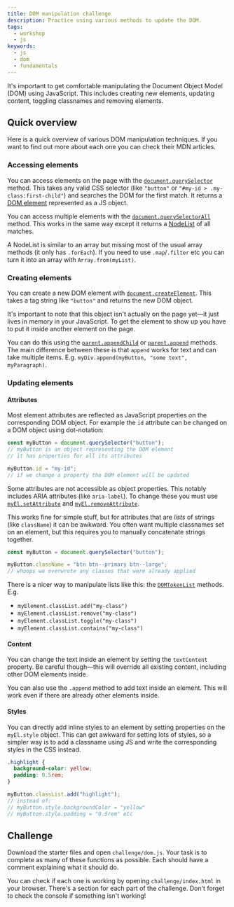 ```yaml
---
title: DOM manipulation challenge
description: Practice using various methods to update the DOM.
tags:
  - workshop
  - js
keywords:
  - js
  - dom
  - fundamentals
---
```


It's important to get comfortable manipulating the Document Object Model (DOM) using JavaScript. This includes creating new elements, updating content, toggling classnames and removing elements.

## Quick overview

Here is a quick overview of various DOM manipulation techniques. If you want to find out more about each one you can check their MDN articles.

### Accessing elements

You can access elements on the page with the [`document.querySelector`](https://developer.mozilla.org/en-US/docs/Web/API/Document/querySelector) method. This takes any valid CSS selector (like `"button"` or `"#my-id > .my-class:first-child"`) and searches the DOM for the first match. It returns a [DOM element](https://developer.mozilla.org/en-US/docs/Web/API/Element) represented as a JS object.

You can access multiple elements with the [`document.querySelectorAll`](https://developer.mozilla.org/en-US/docs/Web/API/Document/querySelectorAll) method. This works in the same way except it returns a [NodeList](https://developer.mozilla.org/en-US/docs/Web/API/NodeList) of all matches.

A NodeList is similar to an array but missing most of the usual array methods (it only has `.forEach`). If you need to use `.map`/`.filter` etc you can turn it into an array with `Array.from(myList)`.

### Creating elements

You can create a new DOM element with [`document.createElement`](https://developer.mozilla.org/en-US/docs/Web/API/Document/createElement). This takes a tag string like `"button"` and returns the new DOM object.

It's important to note that this object isn't actually on the page yet—it just lives in memory in your JavaScript. To get the element to show up you have to put it inside another element on the page.

You can do this using the [`parent.appendChild`](https://developer.mozilla.org/en-US/docs/Web/API/Node/appendChild) or [`parent.append`](https://developer.mozilla.org/en-US/docs/Web/API/ParentNode/append) methods. The main difference between these is that `append` works for text and can take multiple items. E.g. `myDiv.append(myButton, "some text", myParagraph)`.

### Updating elements

#### Attributes

Most element attributes are reflected as JavaScript properties on the corresponding DOM object. For example the `id` attribute can be changed on a DOM object using dot-notation:

```js
const myButton = document.querySelector("button");
// myButton is an object representing the DOM element
// it has properties for all its attributes

myButton.id = "my-id";
// if we change a property the DOM element will be updated
```

Some attributes are not accessible as object properties. This notably includes ARIA attributes (like `aria-label`). To change these you must use [`myEl.setAttribute`](https://developer.mozilla.org/en-US/docs/Web/API/Element/setAttribute) and [`myEl.removeAttribute`](https://developer.mozilla.org/en-US/docs/Web/API/Element/removeAttribute).

This works fine for simple stuff, but for attributes that are _lists_ of strings (like `className`) it can be awkward. You often want multiple classnames set on an element, but this requires you to manually concatenate strings together.

```js
const myButton = document.querySelector("button");

myButton.className = "btn btn--primary btn--large";
// whoops we overwrote any classes that were already applied
```

There is a nicer way to manipulate lists like this: the [`DOMTokenList`](https://developer.mozilla.org/en-US/docs/Web/API/DOMTokenList#methods) methods. E.g.

- `myElement.classList.add("my-class")`
- `myElement.classList.remove("my-class")`
- `myElement.classList.toggle("my-class")`
- `myElement.classList.contains("my-class")`

#### Content

You can change the text inside an element by setting the `textContent` property. Be careful though—this will override all existing content, including other DOM elements inside.

You can also use the `.append` method to add text inside an element. This will work even if there are already other elements inside.

#### Styles

You can directly add inline styles to an element by setting properties on the `myEl.style` object. This can get awkward for setting lots of styles, so a simpler way is to add a classname using JS and write the corresponding styles in the CSS instead.

```css
.highlight {
  background-color: yellow;
  padding: 0.5rem;
}
```

```js
myButton.classList.add("highlight");
// instead of:
// myButton.style.backgroundColor = "yellow"
// myButton.style.padding = "0.5rem" etc
```

## Challenge

Download the starter files and open `challenge/dom.js`. Your task is to complete as many of these functions as possible. Each should have a comment explaining what it should do.

You can check if each one is working by opening `challenge/index.html` in your browser. There's a section for each part of the challenge. Don't forget to check the console if something isn't working!
